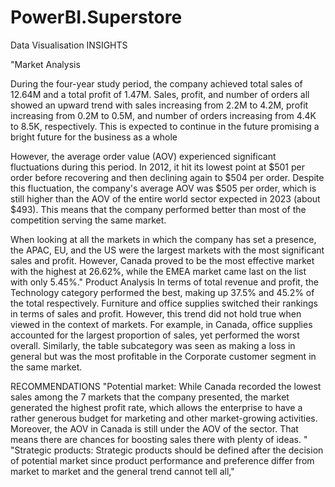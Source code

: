 # PowerBI.Superstore
Data Visualisation
INSIGHTS

"Market Analysis

During the four-year study period, the company achieved total sales of 12.64M and a total profit of 1.47M. Sales, profit, and number of orders all showed an upward trend with sales increasing from 2.2M to 4.2M, profit increasing from 0.2M to 0.5M, and number of orders increasing from 4.4K to 8.5K, respectively. This is expected to continue in the future promising a bright future for the business as a whole

However, the average order value (AOV) experienced significant fluctuations during this period. In 2012, it hit its lowest point at $501 per order before recovering and then declining again to $504 per order. Despite this fluctuation, the company's average AOV was $505 per order, which is still higher than the AOV of the entire world sector expected in 2023 (about $493). This means that the company performed better than most of the competition serving the same market.

When looking at all the markets in which the company has set a presence, the APAC, EU, and the US were the largest markets with the most significant sales and profit. However, Canada proved to be the most effective market with the highest at 26.62%, while the EMEA market came last on the list with only 5.45%."
Product Analysis
In terms of total revenue and profit, the Technology category performed the best, making up 37.5% and 45.2% of the total respectively. Furniture and office supplies switched their rankings in terms of sales and profit. However, this trend did not hold true when viewed in the context of markets. For example, in Canada, office supplies accounted for the largest proportion of sales, yet performed the worst overall. Similarly, the table subcategory was seen as making a loss in general but was the most profitable in the Corporate customer segment in the same market.

RECOMMENDATIONS
"Potential market:
While Canada recorded the lowest sales among the 7 markets that the company presented, the market generated the highest profit rate, which allows the enterprise to have a rather generous budget for marketing and other market-growing activities. Moreover, the AOV in Canada is still under the AOV of the sector. That means there are chances for boosting sales there with plenty of ideas.
"
"Strategic products:
Strategic products should be defined after the decision of potential market since product performance and preference differ from market to market and the general trend cannot tell all,"
